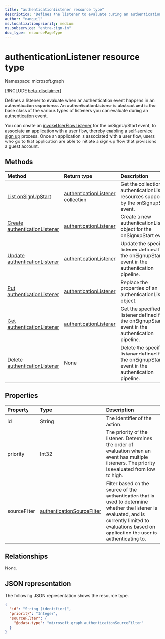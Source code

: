 ```yaml
---
title: "authenticationListener resource type"
description: "Defines the listener to evaluate during an authentication event."
author: "nanguil"
ms.localizationpriority: medium
ms.subservice: "entra-sign-in"
doc_type: resourcePageType
---
```


# authenticationListener resource type

Namespace: microsoft.graph

[!INCLUDE [beta-disclaimer](../../includes/beta-disclaimer.md)]

Defines a listener to evaluate when an authentication event happens in an authentication experience. An authenticationListener is abstract and is the base class of the various types of listeners you can evaluate during an authentication event. 

You can create an [invokeUserFlowListener](../resources/invokeuserflowlistener.md) for the onSignUpStart event, to associate an application with a user flow, thereby enabling a [self-service sign up](/azure/active-directory/external-identities/self-service-sign-up-overview) process. Once an application is associated with a user flow, users who go to that application are able to initiate a sign-up flow that provisions a guest account.

## Methods

|Method|Return type|Description|
|:---|:---|:---|
|[List onSignUpStart](../api/authenticationeventspolicy-list-onsignupstart.md)|[authenticationListener](../resources/authenticationlistener.md) collection|Get the collection of authenticationListener resources supported by the onSignupStart event.|
|[Create authenticationListener](../api/authenticationeventspolicy-post-onsignupstart.md)|[authenticationListener](../resources/authenticationlistener.md)|Create a new authenticationListener object for the onSignupStart event.|
|[Update authenticationListener](../api/authenticationlistener-update.md)|[authenticationListener](../resources/authenticationlistener.md)|Update the specified listener defined for the onSignupStart event in the authentication pipeline.|
|[Put authenticationListener](../api/authenticationlistener-put.md)|[authenticationListener](../resources/authenticationlistener.md)|Replace the properties of an authenticationListener object.|
|[Get authenticationListener](../api/authenticationlistener-get.md)|[authenticationListener](../resources/authenticationlistener.md)|Get the specified listener defined for the onSignupStart event in the authentication pipeline.|
|[Delete authenticationListener](../api/authenticationlistener-delete.md)|None|Delete the specified listener defined for the onSignupStart event in the authentication pipeline.|

## Properties

|Property|Type|Description|
|:---|:---|:---|
|id|String|The identifier of the action.|
|priority|Int32|The priority of the listener. Determines the order of evaluation when an event has multiple listeners. The priority is evaluated from low to high.|
|sourceFilter|[authenticationSourceFilter](../resources/authenticationsourcefilter.md)|Filter based on the source of the authentication that is used to determine whether the listener is evaluated, and is currently limited to evaluations based on application the user is authenticating to.|

## Relationships

None.

## JSON representation

The following JSON representation shows the resource type.
<!-- {
  "blockType": "resource",
  "keyProperty": "id",
  "@odata.type": "microsoft.graph.authenticationListener",
  "openType": false
}
-->

``` json
{
  "id": "String (identifier)",
  "priority": "Integer",
  "sourceFilter": {
    "@odata.type": "microsoft.graph.authenticationSourceFilter"
  }
}
```
